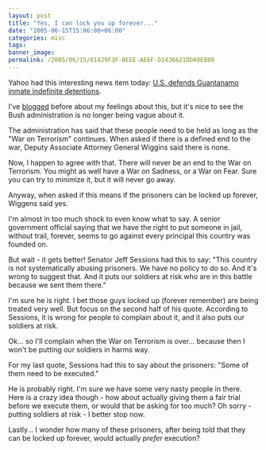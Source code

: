 ```yaml
---
layout: post
title: "Yes, I can lock you up forever..."
date: "2005-06-15T15:06:00+06:00"
categories: misc 
tags: 
banner_image: 
permalink: /2005/06/15/81429F3F-BEEE-AE6F-D1436621DDA0EB09
---
```


Yahoo had this interesting news item today: <a href="http://news.yahoo.com/news?tmpl=story&cid=615&e=3&u=/nm/20050615/pl_nm/security_usa_detainees_dc">U.S. defends Guantanamo inmate indefinite detentions</a>. 

I've <a href="http://ray.camdenfamily.com/index.cfm?mode=entry&entry=3535BF3E-0CF1-AD06-9B9203B56FCFD155">blogged</a> before about my feelings about this, but it's nice to see the Bush administration is no longer being vague about it. 

The administration has said that these people need to be held as long as the "War on Terrorism" continues. When asked if there is a defined end to the war, Deputy Associate Attorney General Wiggins said there is none. 

Now, I happen to agree with that. There will never be an end to the War on Terrorism. You might as well have a War on Sadness, or a War on Fear. Sure you can try to minimize it, but it will never go away.

Anyway, when asked if this means if the prisoners can be locked up forever, Wiggens said yes.

I'm almost in too much shock to even know what to say. A senior government official saying that we have the right to put someone in jail, without trail, forever, seems to go against every principal this country was founded on.

But wait - it gets better! Senator Jeff Sessions had this to say: "This country is not systematically abusing prisoners. We have no policy to do so. And it's wrong to suggest that. And it puts our soldiers at risk who are in this battle because we sent them there."

I'm sure he is right. I bet those guys locked up (forever remember) are being treated very well. But focus on the second half of his quote. According to Sessions, it is wrong for people to complain about it, and it also puts our soldiers at risk. 

Ok... so I'll complain when the War on Terrorism is over... because then I won't be putting our soldiers in harms way. 

For my last quote, Sessions had this to say about the prisoners: "Some of them need to be executed."

He is probably right. I'm sure we have some very nasty people in there. Here is a crazy idea though - how about actually giving them a fair trial before we execute them, or would that be asking for too much? Oh sorry - putting soldiers at risk - I better stop now.

Lastly... I wonder how many of these prisoners, after being told that they can be locked up forever, would actually <i>prefer</i> execution?
